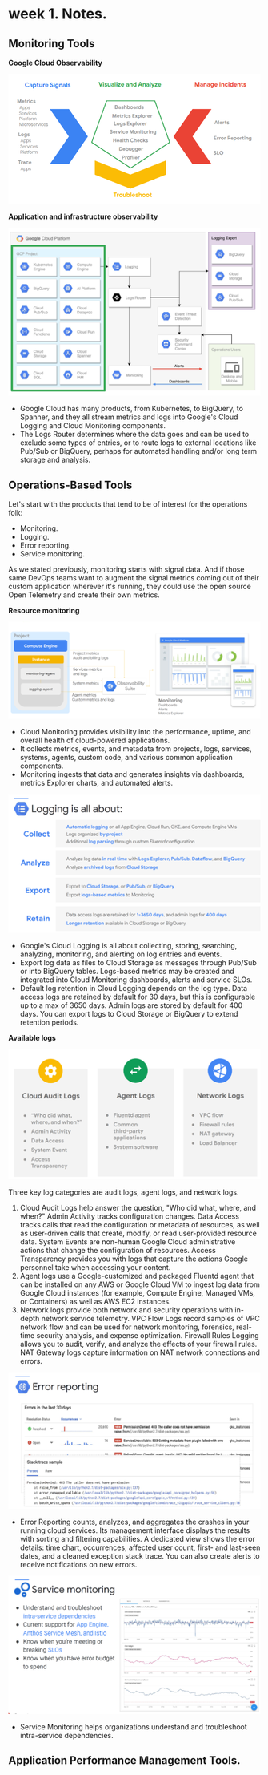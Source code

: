 # week 1. Notes.



## Monitoring Tools

**Google Cloud Observability**

![image-20210625211027234](./images/image-20210625211027234.png)

**Application and infrastructure observability**

![image-20210625211631826](./images/image-20210625211631826.png)



- Google Cloud has many products, from Kubernetes, to BigQuery, to Spanner, and they all stream metrics and logs into Google's Cloud Logging and Cloud Monitoring components.
- The Logs Router determines where the data goes and can be used to exclude some types of entries,  or to route logs to external locations like Pub/Sub or BigQuery, perhaps for automated handling and/or long term storage and analysis.



## Operations-Based Tools

Let's start with the products that tend to be of interest for the operations folk:

- Monitoring.
- Logging.
- Error reporting.
- Service monitoring.

As we stated previously, monitoring starts with signal data. And if those same DevOps teams want to augment the signal metrics coming out of their custom application wherever it's running, they could use the open source Open Telemetry and create their own metrics.



**Resource monitoring**

![image-20210625213146313](./images/image-20210625213146313.png)

- Cloud Monitoring provides visibility into the performance, uptime, and overall health of cloud-powered applications.
- It collects metrics, events, and metadata from projects, logs, services, systems, agents, custom code, and various common application components.
- Monitoring ingests that data and generates insights via dashboards, metrics Explorer charts, and automated alerts.



![image-20210625214237905](./images/image-20210625214237905.png)

- Google's Cloud Logging is all about collecting, storing, searching, analyzing, monitoring, and alerting on log entries and events.
- Export log data as files to Cloud Storage as messages through Pub/Sub or into BigQuery tables. Logs-based metrics may be created and integrated into Cloud Monitoring dashboards, alerts and service SLOs.
- Default log retention in Cloud Logging depends on the log type. Data access logs are retained by default for 30 days, but this is configurable up to a max of 3650 days. Admin logs are stored by default for 400 days. You can export logs to Cloud Storage
  or BigQuery to extend retention periods.



**Available logs**

![image-20210625214602042](./images/image-20210625214602042.png)

Three key log categories are audit logs, agent logs, and network logs.
1. Cloud Audit Logs help answer the question, "Who did what, where, and when?" Admin Activity tracks configuration changes. Data Access tracks calls that read the configuration or metadata of resources, as well as user-driven calls that create, modify, or read user-provided resource data. System Events are non-human Google Cloud administrative actions that change the configuration of resources. Access Transparency provides you with logs that capture the actions Google personnel take when accessing your content.
2. Agent logs use a Google-customized and packaged Fluentd agent that can be installed on any AWS or Google Cloud VM to ingest log data from Google Cloud instances (for example, Compute Engine, Managed VMs, or Containers) as well as AWS EC2 instances.
3. Network logs provide both network and security operations with in-depth network service telemetry. VPC Flow Logs record samples of VPC network flow and can be used for network monitoring, forensics, real-time security analysis, and expense optimization. Firewall Rules Logging allows you to audit, verify, and analyze the effects of your firewall rules. NAT Gateway logs capture information on NAT network connections and errors.



![image-20210625214857747](./images/image-20210625214857747.png)

- Error Reporting counts, analyzes, and aggregates the crashes in your running cloud services. Its management interface displays the results with sorting and filtering capabilities. A dedicated view shows the error details: time chart, occurrences, affected user count, first- and last-seen dates, and a cleaned exception stack trace. You can also create alerts to receive notifications on new errors.



![image-20210625215053153](./images/image-20210625215053153.png)

- Service Monitoring helps organizations understand and troubleshoot intra-service dependencies.



## Application Performance Management Tools.

